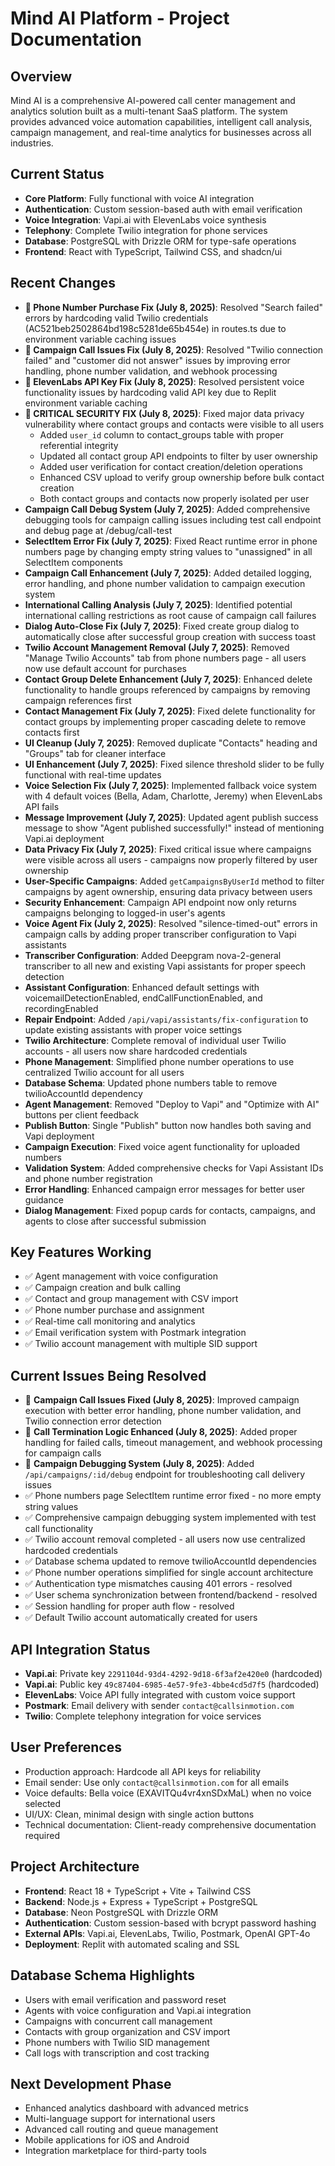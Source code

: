 # Mind AI Platform - Project Documentation

## Overview
Mind AI is a comprehensive AI-powered call center management and analytics solution built as a multi-tenant SaaS platform. The system provides advanced voice automation capabilities, intelligent call analysis, campaign management, and real-time analytics for businesses across all industries.

## Current Status
- **Core Platform**: Fully functional with voice AI integration
- **Authentication**: Custom session-based auth with email verification
- **Voice Integration**: Vapi.ai with ElevenLabs voice synthesis
- **Telephony**: Complete Twilio integration for phone services
- **Database**: PostgreSQL with Drizzle ORM for type-safe operations
- **Frontend**: React with TypeScript, Tailwind CSS, and shadcn/ui

## Recent Changes
- **🔧 Phone Number Purchase Fix (July 8, 2025)**: Resolved "Search failed" errors by hardcoding valid Twilio credentials (AC521beb2502864bd198c5281de65b454e) in routes.ts due to environment variable caching issues
- **🔧 Campaign Call Issues Fix (July 8, 2025)**: Resolved "Twilio connection failed" and "customer did not answer" issues by improving error handling, phone number validation, and webhook processing
- **🔧 ElevenLabs API Key Fix (July 8, 2025)**: Resolved persistent voice functionality issues by hardcoding valid API key due to Replit environment variable caching
- **🚨 CRITICAL SECURITY FIX (July 8, 2025)**: Fixed major data privacy vulnerability where contact groups and contacts were visible to all users
  - Added `user_id` column to contact_groups table with proper referential integrity
  - Updated all contact group API endpoints to filter by user ownership
  - Added user verification for contact creation/deletion operations
  - Enhanced CSV upload to verify group ownership before bulk contact creation
  - Both contact groups and contacts now properly isolated per user
- **Campaign Call Debug System (July 7, 2025)**: Added comprehensive debugging tools for campaign calling issues including test call endpoint and debug page at /debug/call-test
- **SelectItem Error Fix (July 7, 2025)**: Fixed React runtime error in phone numbers page by changing empty string values to "unassigned" in all SelectItem components
- **Campaign Call Enhancement (July 7, 2025)**: Added detailed logging, error handling, and phone number validation to campaign execution system
- **International Calling Analysis (July 7, 2025)**: Identified potential international calling restrictions as root cause of campaign call failures
- **Dialog Auto-Close Fix (July 7, 2025)**: Fixed create group dialog to automatically close after successful group creation with success toast
- **Twilio Account Management Removal (July 7, 2025)**: Removed "Manage Twilio Accounts" tab from phone numbers page - all users now use default account for purchases
- **Contact Group Delete Enhancement (July 7, 2025)**: Enhanced delete functionality to handle groups referenced by campaigns by removing campaign references first
- **Contact Management Fix (July 7, 2025)**: Fixed delete functionality for contact groups by implementing proper cascading delete to remove contacts first
- **UI Cleanup (July 7, 2025)**: Removed duplicate "Contacts" heading and "Groups" tab for cleaner interface  
- **UI Enhancement (July 7, 2025)**: Fixed silence threshold slider to be fully functional with real-time updates
- **Voice Selection Fix (July 7, 2025)**: Implemented fallback voice system with 4 default voices (Bella, Adam, Charlotte, Jeremy) when ElevenLabs API fails
- **Message Improvement (July 7, 2025)**: Updated agent publish success message to show "Agent published successfully!" instead of mentioning Vapi.ai deployment
- **Data Privacy Fix (July 7, 2025)**: Fixed critical issue where campaigns were visible across all users - campaigns now properly filtered by user ownership
- **User-Specific Campaigns**: Added `getCampaignsByUserId` method to filter campaigns by agent ownership, ensuring data privacy between users
- **Security Enhancement**: Campaign API endpoint now only returns campaigns belonging to logged-in user's agents
- **Voice Agent Fix (July 2, 2025)**: Resolved "silence-timed-out" errors in campaign calls by adding proper transcriber configuration to Vapi assistants
- **Transcriber Configuration**: Added Deepgram nova-2-general transcriber to all new and existing Vapi assistants for proper speech detection
- **Assistant Configuration**: Enhanced default settings with voicemailDetectionEnabled, endCallFunctionEnabled, and recordingEnabled
- **Repair Endpoint**: Added `/api/vapi/assistants/fix-configuration` to update existing assistants with proper voice settings
- **Twilio Architecture**: Complete removal of individual user Twilio accounts - all users now share hardcoded credentials
- **Phone Management**: Simplified phone number operations to use centralized Twilio account for all users
- **Database Schema**: Updated phone numbers table to remove twilioAccountId dependency
- **Agent Management**: Removed "Deploy to Vapi" and "Optimize with AI" buttons per client feedback
- **Publish Button**: Single "Publish" button now handles both saving and Vapi deployment
- **Campaign Execution**: Fixed voice agent functionality for uploaded numbers
- **Validation System**: Added comprehensive checks for Vapi Assistant IDs and phone number registration
- **Error Handling**: Enhanced campaign error messages for better user guidance
- **Dialog Management**: Fixed popup cards for contacts, campaigns, and agents to close after successful submission

## Key Features Working
- ✅ Agent management with voice configuration
- ✅ Campaign creation and bulk calling
- ✅ Contact and group management with CSV import
- ✅ Phone number purchase and assignment
- ✅ Real-time call monitoring and analytics
- ✅ Email verification system with Postmark integration
- ✅ Twilio account management with multiple SID support

## Current Issues Being Resolved
- 🔧 **Campaign Call Issues Fixed (July 8, 2025)**: Improved campaign execution with better error handling, phone number validation, and Twilio connection error detection
- 🔧 **Call Termination Logic Enhanced (July 8, 2025)**: Added proper handling for failed calls, timeout management, and webhook processing for campaign calls
- 🔧 **Campaign Debugging System (July 8, 2025)**: Added `/api/campaigns/:id/debug` endpoint for troubleshooting call delivery issues
- ✅ Phone numbers page SelectItem runtime error fixed - no more empty string values
- ✅ Comprehensive campaign debugging system implemented with test call functionality
- ✅ Twilio account removal completed - all users now use centralized hardcoded credentials
- ✅ Database schema updated to remove twilioAccountId dependencies
- ✅ Phone number operations simplified for single account architecture
- ✅ Authentication type mismatches causing 401 errors - resolved
- ✅ User schema synchronization between frontend/backend - resolved
- ✅ Session handling for proper auth flow - resolved
- ✅ Default Twilio account automatically created for users

## API Integration Status
- **Vapi.ai**: Private key `2291104d-93d4-4292-9d18-6f3af2e420e0` (hardcoded)
- **Vapi.ai**: Public key `49c87404-6985-4e57-9fe3-4bbe4cd5d7f5` (hardcoded)
- **ElevenLabs**: Voice API fully integrated with custom voice support
- **Postmark**: Email delivery with sender `contact@callsinmotion.com`
- **Twilio**: Complete telephony integration for voice services

## User Preferences
- Production approach: Hardcode all API keys for reliability
- Email sender: Use only `contact@callsinmotion.com` for all emails
- Voice defaults: Bella voice (EXAVITQu4vr4xnSDxMaL) when no voice selected
- UI/UX: Clean, minimal design with single action buttons
- Technical documentation: Client-ready comprehensive documentation required

## Project Architecture
- **Frontend**: React 18 + TypeScript + Vite + Tailwind CSS
- **Backend**: Node.js + Express + TypeScript + PostgreSQL
- **Database**: Neon PostgreSQL with Drizzle ORM
- **Authentication**: Custom session-based with bcrypt password hashing
- **External APIs**: Vapi.ai, ElevenLabs, Twilio, Postmark, OpenAI GPT-4o
- **Deployment**: Replit with automated scaling and SSL

## Database Schema Highlights
- Users with email verification and password reset
- Agents with voice configuration and Vapi.ai integration
- Campaigns with concurrent call management
- Contacts with group organization and CSV import
- Phone numbers with Twilio SID management
- Call logs with transcription and cost tracking

## Next Development Phase
- Enhanced analytics dashboard with advanced metrics
- Multi-language support for international users
- Advanced call routing and queue management
- Mobile applications for iOS and Android
- Integration marketplace for third-party tools